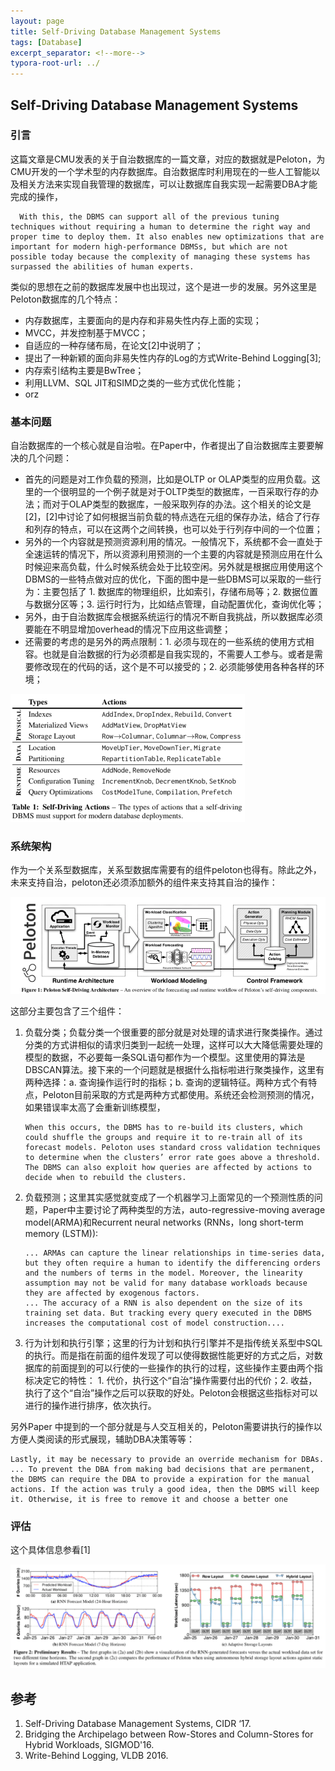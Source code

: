 ```yaml
---
layout: page
title: Self-Driving Database Management Systems
tags: [Database]
excerpt_separator: <!--more-->
typora-root-url: ../
---
```


## Self-Driving Database Management Systems 

### 引言

  这篇文章是CMU发表的关于自治数据库的一篇文章，对应的数据就是Peloton，为CMU开发的一个学术型的内存数据库。自治数据库时利用现在的一些人工智能以及相关方法来实现自我管理的数据库，可以让数据库自我实现一起需要DBA才能完成的操作，

```
  With this, the DBMS can support all of the previous tuning techniques without requiring a human to determine the right way and proper time to deploy them. It also enables new optimizations that are important for modern high-performance DBMSs, but which are not possible today because the complexity of managing these systems has surpassed the abilities of human experts.
```

 类似的思想在之前的数据库发展中也出现过，这个是进一步的发展。另外这里是Peloton数据库的几个特点：

* 内存数据库，主要面向的是内存和非易失性内存上面的实现；
* MVCC，并发控制基于MVCC；
* 自适应的一种存储布局，在论文[2]中说明了；
* 提出了一种新颖的面向非易失性内存的Log的方式Write-Behind Logging[3];
* 内存索引结构主要是BwTree；
* 利用LLVM、SQL JIT和SIMD之类的一些方式优化性能；
* orz

### 基本问题

  自治数据库的一个核心就是自治啦。在Paper中，作者提出了自治数据库主要要解决的几个问题：

*  首先的问题是对工作负载的预测，比如是OLTP or OLAP类型的应用负载。这里的一个很明显的一个例子就是对于OLTP类型的数据库，一百采取行存的办法；而对于OLAP类型的数据库，一般采取列存的办法。这个相关的论文是[2]，[2]中讨论了如何根据当前负载的特点选在元组的保存办法，结合了行存和列存的特点，可以在这两个之间转换，也可以处于行列存中间的一个位置；
* 另外的一个内容就是预测资源利用的情况。一般情况下，系统都不会一直处于全速运转的情况下，所以资源利用预测的一个主要的内容就是预测应用在什么时候迎来高负载，什么时候系统会处于比较空闲。另外就是根据应用使用这个DBMS的一些特点做对应的优化，下面的图中是一些DBMS可以采取的一些行为：主要包括了 1. 数据库的物理组织，比如索引，存储布局等；2. 数据位置与数据分区等；3. 运行时行为，比如结点管理，自动配置优化，查询优化等；
* 另外，由于自治数据库会根据系统运行的情况不断自我挑战，所以数据库必须要能在不明显增加overhead的情况下应用这些调整；
* 还需要的考虑的是另外的两点限制：1.  必须与现在的一些系统的使用方式相容。也就是自治数据的行为必须都是自我实现的，不需要人工参与。或者是需要修改现在的代码的话，这个是不可以接受的；2. 必须能够使用各种各样的环境；

<img src="/assets/img/peloton-self-driving.png" alt="peloton-self-driving" style="zoom:50%;" />

### 系统架构

  作为一个关系型数据库，关系型数据库需要有的组件peloton也得有。除此之外，未来支持自治，peloton还必须添加额外的组件来支持其自治的操作：

<img src="/assets/img/peloton-arch.png" alt="peloton-arch" style="zoom:67%;" />

这部分主要包含了三个组件：

1. 负载分类；负载分类一个很重要的部分就是对处理的请求进行聚类操作。通过分类的方式讲相似的请求归类到一起统一处理，这样可以大大降低需要处理的模型的数据，不必要每一条SQL语句都作为一个模型。这里使用的算法是DBSCAN算法。接下来的一个问题就是根据什么指标啦进行聚类操作，这里有两种选择：a. 查询操作运行时的指标；b. 查询的逻辑特征。两种方式个有特点，Peloton目前采取的方式是两种方式都使用。系统还会检测预测的情况，如果错误率太高了会重新训练模型，

   ```
   When this occurs, the DBMS has to re-build its clusters, which could shuffle the groups and require it to re-train all of its forecast models. Peloton uses standard cross validation techniques to determine when the clusters’ error rate goes above a threshold. The DBMS can also exploit how queries are affected by actions to decide when to rebuild the clusters.
   ```

2. 负载预测；这里其实感觉就变成了一个机器学习上面常见的一个预测性质的问题，Paper中主要讨论了两种类型的方法，auto-regressive-moving average model(ARMA)和Recurrent neural networks (RNNs，long short-term memory (LSTM)):

   ```
   ... ARMAs can capture the linear relationships in time-series data, but they often require a human to identify the differencing orders and the numbers of terms in the model. Moreover, the linearity assumption may not be valid for many database workloads because they are affected by exogenous factors.
   ... The accuracy of a RNN is also dependent on the size of its training set data. But tracking every query executed in the DBMS increases the computational cost of model construction....
   ```

3. 行为计划和执行引擎；这里的行为计划和执行引擎并不是指传统关系型中SQL的执行。而是指在前面的组件发现了可以使得数据性能更好的方式之后，对数据库的前面提到的可以行使的一些操作的执行的过程，这些操作主要由两个指标决定它的特性： 1. 代价，执行这个“自治”操作需要付出的代价；2. 收益，执行了这个“自治”操作之后可以获取的好处。Peloton会根据这些指标对可以进行的操作进行排序，依次执行。

另外Paper 中提到的一个部分就是与人交互相关的，Peloton需要讲执行的操作以方便人类阅读的形式展现，辅助DBA决策等等：

```
Lastly, it may be necessary to provide an override mechanism for DBAs. ... To prevent the DBA from making bad decisions that are permanent, the DBMS can require the DBA to provide a expiration for the manual actions. If the action was truly a good idea, then the DBMS will keep it. Otherwise, it is free to remove it and choose a better one
```

### 评估

  这个具体信息参看[1]

<img src="/assets/img/peloton-preliminary-result.png" alt="peloton-preliminary-result" style="zoom:50%;" /> 

## 参考

1. Self-Driving Database Management Systems, CIDR ‘17.
2. Bridging the Archipelago between Row-Stores and Column-Stores for Hybrid Workloads, SIGMOD'16.
3. Write-Behind Logging, VLDB 2016.

